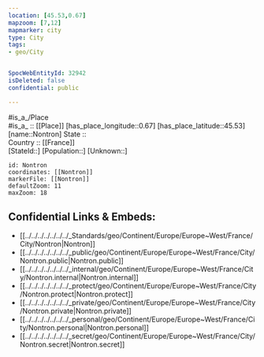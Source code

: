 ```yaml
---
location: [45.53,0.67] 
mapzoom: [7,12] 
mapmarker: city 
type: City
tags:
- geo/City


SpocWebEntityId: 32942
isDeleted: false
confidential: public

---
```

#is_a_/Place  
#is_a_ :: [[Place]] 
[has_place_longitude::0.67] 
[has_place_latitude::45.53] 
[name::Nontron] 
State ::  
Country :: [[France]]  
[StateId::] 
[Population::] 
[Unknown::] 


```leaflet
id: Nontron
coordinates: [[Nontron]] 
markerFile: [[Nontron]] 
defaultZoom: 11 
maxZoom: 18
```


## Confidential Links & Embeds: 
- [[../../../../../../../_Standards/geo/Continent/Europe/Europe~West/France/City/Nontron|Nontron]] 
- [[../../../../../../../_public/geo/Continent/Europe/Europe~West/France/City/Nontron.public|Nontron.public]] 
- [[../../../../../../../_internal/geo/Continent/Europe/Europe~West/France/City/Nontron.internal|Nontron.internal]] 
- [[../../../../../../../_protect/geo/Continent/Europe/Europe~West/France/City/Nontron.protect|Nontron.protect]] 
- [[../../../../../../../_private/geo/Continent/Europe/Europe~West/France/City/Nontron.private|Nontron.private]] 
- [[../../../../../../../_personal/geo/Continent/Europe/Europe~West/France/City/Nontron.personal|Nontron.personal]] 
- [[../../../../../../../_secret/geo/Continent/Europe/Europe~West/France/City/Nontron.secret|Nontron.secret]] 

